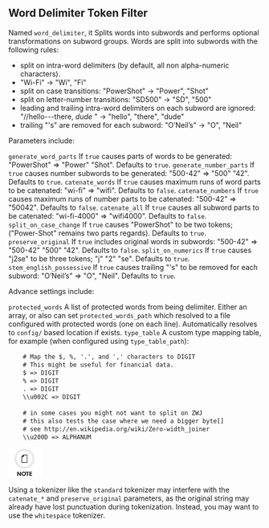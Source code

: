 ## Word Delimiter Token Filter

Named `word_delimiter`, it Splits words into subwords and performs optional transformations on subword groups. Words are split into subwords with the following rules:

  * split on intra-word delimiters (by default, all non alpha-numeric characters). 
  * "Wi-Fi" → "Wi", "Fi" 
  * split on case transitions: "PowerShot" → "Power", "Shot" 
  * split on letter-number transitions: "SD500" → "SD", "500" 
  * leading and trailing intra-word delimiters on each subword are ignored: "//hello---there, _dude_ " → "hello", "there", "dude" 
  * trailing "'s" are removed for each subword: "O’Neil’s" → "O", "Neil" 



Parameters include:

`generate_word_parts`
     If `true` causes parts of words to be generated: "PowerShot" ⇒ "Power" "Shot". Defaults to `true`. 
`generate_number_parts`
     If `true` causes number subwords to be generated: "500-42" ⇒ "500" "42". Defaults to `true`. 
`catenate_words`
     If `true` causes maximum runs of word parts to be catenated: "wi-fi" ⇒ "wifi". Defaults to `false`. 
`catenate_numbers`
     If `true` causes maximum runs of number parts to be catenated: "500-42" ⇒ "50042". Defaults to `false`. 
`catenate_all`
     If `true` causes all subword parts to be catenated: "wi-fi-4000" ⇒ "wifi4000". Defaults to `false`. 
`split_on_case_change`
     If `true` causes "PowerShot" to be two tokens; ("Power-Shot" remains two parts regards). Defaults to `true`. 
`preserve_original`
     If `true` includes original words in subwords: "500-42" ⇒ "500-42" "500" "42". Defaults to `false`. 
`split_on_numerics`
     If `true` causes "j2se" to be three tokens; "j" "2" "se". Defaults to `true`. 
`stem_english_possessive`
     If `true` causes trailing "'s" to be removed for each subword: "O’Neil’s" ⇒ "O", "Neil". Defaults to `true`. 

Advance settings include:

`protected_words`
     A list of protected words from being delimiter. Either an array, or also can set `protected_words_path` which resolved to a file configured with protected words (one on each line). Automatically resolves to `config/` based location if exists. 
`type_table`
     A custom type mapping table, for example (when configured using `type_table_path`): 
    
    
        # Map the $, %, '.', and ',' characters to DIGIT
        # This might be useful for financial data.
        $ => DIGIT
        % => DIGIT
        . => DIGIT
        \\u002C => DIGIT
    
        # in some cases you might not want to split on ZWJ
        # this also tests the case where we need a bigger byte[]
        # see http://en.wikipedia.org/wiki/Zero-width_joiner
        \\u200D => ALPHANUM

![Note](/images/icons/note.png)

Using a tokenizer like the `standard` tokenizer may interfere with the `catenate_*` and `preserve_original` parameters, as the original string may already have lost punctuation during tokenization. Instead, you may want to use the `whitespace` tokenizer.

